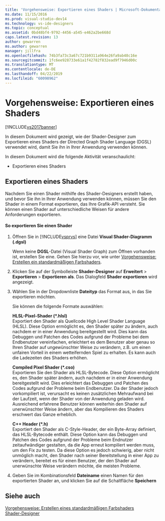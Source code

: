 ```yaml
---
title: 'Vorgehensweise: Exportieren eines Shaders | Microsoft-Dokumentation'
ms.date: 11/15/2016
ms.prod: visual-studio-dev14
ms.technology: vs-ide-designers
ms.topic: conceptual
ms.assetid: 0bd48bf4-9792-4456-a545-e462a2be668d
caps.latest.revision: 13
author: gewarren
ms.author: gewarren
manager: jillfra
ms.openlocfilehash: 74b3fa73c3a67c721b9311a964e26fa9ab48c16e
ms.sourcegitcommit: 1fc6ee928733e61a1f42782f832ead9f7946d00c
ms.translationtype: MT
ms.contentlocale: de-DE
ms.lasthandoff: 04/22/2019
ms.locfileid: "60098962"
---
```

# <a name="how-to-export-a-shader"></a>Vorgehensweise: Exportieren eines Shaders
[!INCLUDE[vs2017banner](../includes/vs2017banner.md)]

In diesem Dokument wird gezeigt, wie der Shader-Designer zum Exportieren eines Shaders der Directed Graph Shader Language (DGSL) verwendet wird, damit Sie ihn in Ihrer Anwendung verwenden können.  
  
 In diesem Dokument wird die folgende Aktivität veranschaulicht:  
  
- Exportieren eines Shaders  
  
## <a name="exporting-a-shader"></a>Exportieren eines Shaders  
 Nachdem Sie einen Shader mithilfe des Shader-Designers erstellt haben, und bevor Sie ihn in Ihrer Anwendung verwenden können, müssen Sie den Shader in einem Format exportieren, das Ihre Grafik-API versteht. Sie können einen Shader auf unterschiedliche Weisen für andere Anforderungen exportieren.  
  
#### <a name="to-export-a-shader"></a>So exportieren Sie einen Shader  
  
1. Öffnen Sie in [!INCLUDE[vsprvs](../includes/vsprvs-md.md)] eine Datei **Visual Shader-Diagramm (.dgsl)**  
  
     Wenn keine **DGSL**-Datei (Visual Shader Graph) zum Öffnen vorhanden ist, erstellen Sie eine. Gehen Sie hierzu vor, wie unter [Vorgehensweise: Erstellen ein standardmäßigen Farbshaders](../designers/how-to-create-a-basic-color-shader.md).  
  
2. Klicken Sie auf der Symbolleiste **Shader-Designer** auf **Erweitert** > **Exportieren** > **Exportieren als**. Das Dialogfeld **Shader exportieren** wird angezeigt.  
  
3. Wählen Sie in der Dropdownliste **Dateityp** das Format aus, in das Sie exportieren möchten.  
  
     Sie können die folgende Formate auswählen:  
  
     **HLSL-Pixel-Shader (\*.hlsl)**  
     Exportiert den Shader als Quellcode High Level Shader Language (HLSL). Diese Option ermöglicht es, den Shader später zu ändern, auch nachdem er in einer Anwendung bereitgestellt wird. Dies kann das Debuggen und Patchen des Codes aufgrund der Probleme bei dem Endbenutzer vereinfachen, erleichtert es dem Benutzer aber genau so Ihren Shader auf ungewünschter Weise zu verändern, z.B. um einen unfairen Vorteil in einem wetteifernden Spiel zu erhalten. Es kann auch die Ladezeiten des Shaders erhöhen.  
  
     **Compiled Pixel Shader (\*.cso)**  
     Exportieren Sie den Shader als HLSL-Bytecode. Diese Option ermöglicht es, den Shader später ändern, auch nachdem er in einer Anwendung bereitgestellt wird. Dies erleichtert das Debuggen und Patchen des Codes aufgrund der Probleme beim Endbenutzer. Da der Shader jedoch vorkompiliert ist, verursacht es keinen zusätzlichen Mehraufwand bei der Laufzeit, wenn der Shader von der Anwendung geladen wird. Ausreichend erfahrene Benutzer können weiterhin den Shader auf unerwünschter Weise ändern, aber das Kompilieren des Shaders erschwert das Ganze erheblich.  
  
     **C++ Header (\*.h)**  
     Exportiert den Shader als C-Style-Header, der ein Byte-Array definiert, das HLSL-Bytecode enthält. Diese Option kann das Debuggen und Patchen des Codes aufgrund der Probleme beim Endnutzer zeitaufwändiger gestalten, da die App erneut kompiliert werden muss, um den Fix zu testen. Da diese Option es jedoch schwierig, aber nicht unmöglich macht, den Shader nach seiner Bereitstellung in einer App zu verändern, bereitet es für einen Benutzer, der den Shader auf unerwünschte Weise verändern möchte, die meisten Probleme.  
  
4. Geben Sie im Kombinationsfeld **Dateiname** einen Namen für den exportierten Shader an, und klicken Sie auf die Schaltfläche **Speichern**  
  
## <a name="see-also"></a>Siehe auch  
 [Vorgehensweise: Erstellen eines standardmäßigen Farbshaders](../designers/how-to-create-a-basic-color-shader.md)   
 [Shader-Designer](../designers/shader-designer.md)
